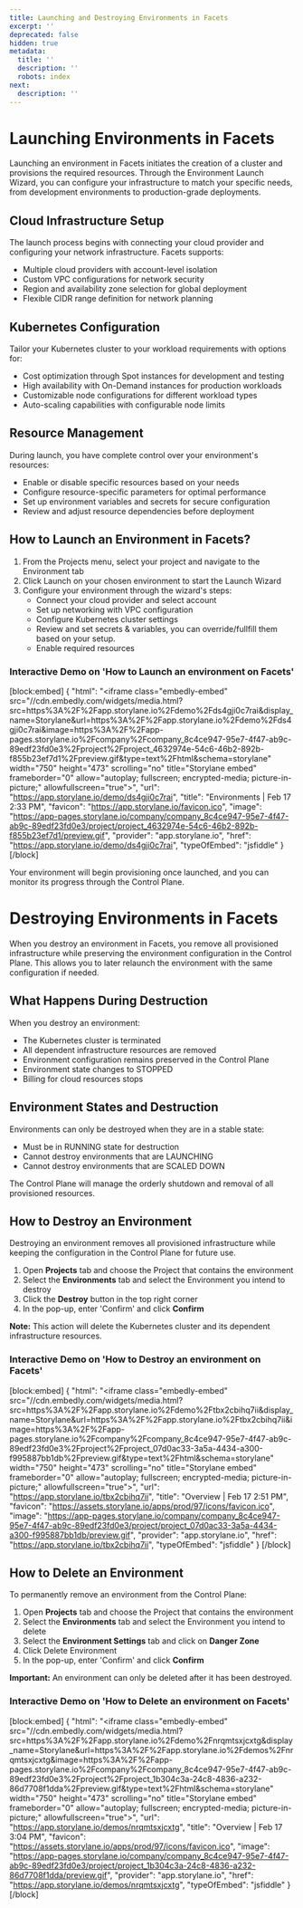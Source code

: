 ```yaml
---
title: Launching and Destroying Environments in Facets
excerpt: ''
deprecated: false
hidden: true
metadata:
  title: ''
  description: ''
  robots: index
next:
  description: ''
---
```

# Launching Environments in Facets

Launching an environment in Facets initiates the creation of a cluster and provisions the required resources. Through the Environment Launch Wizard, you can configure your infrastructure to match your specific needs, from development environments to production-grade deployments.

## Cloud Infrastructure Setup

The launch process begins with connecting your cloud provider and configuring your network infrastructure. Facets supports:

- Multiple cloud providers with account-level isolation
- Custom VPC configurations for network security
- Region and availability zone selection for global deployment
- Flexible CIDR range definition for network planning

## Kubernetes Configuration

Tailor your Kubernetes cluster to your workload requirements with options for:

- Cost optimization through Spot instances for development and testing
- High availability with On-Demand instances for production workloads
- Customizable node configurations for different workload types
- Auto-scaling capabilities with configurable node limits

## Resource Management

During launch, you have complete control over your environment's resources:

- Enable or disable specific resources based on your needs
- Configure resource-specific parameters for optimal performance
- Set up environment variables and secrets for secure configuration
- Review and adjust resource dependencies before deployment

## How to Launch an Environment in Facets?

1. From the Projects menu, select your project and navigate to the Environment tab
2. Click Launch on your chosen environment to start the Launch Wizard
3. Configure your environment through the wizard's steps:
   - Connect your cloud provider and select account
   - Set up networking with VPC configuration
   - Configure Kubernetes cluster settings
   - Review and set secrets & variables, you can override/fullfill them based on your setup.
   - Enable required resources

### Interactive Demo on 'How to Launch an environment on Facets'

[block:embed]
{
  "html": "<iframe class=\"embedly-embed\" src=\"//cdn.embedly.com/widgets/media.html?src=https%3A%2F%2Fapp.storylane.io%2Fdemo%2Fds4gji0c7rai&display_name=Storylane&url=https%3A%2F%2Fapp.storylane.io%2Fdemo%2Fds4gji0c7rai&image=https%3A%2F%2Fapp-pages.storylane.io%2Fcompany%2Fcompany_8c4ce947-95e7-4f47-ab9c-89edf23fd0e3%2Fproject%2Fproject_4632974e-54c6-46b2-892b-f855b23ef7d1%2Fpreview.gif&type=text%2Fhtml&schema=storylane\" width=\"750\" height=\"473\" scrolling=\"no\" title=\"Storylane embed\" frameborder=\"0\" allow=\"autoplay; fullscreen; encrypted-media; picture-in-picture;\" allowfullscreen=\"true\"></iframe>",
  "url": "https://app.storylane.io/demo/ds4gji0c7rai",
  "title": "Environments | Feb 17 2:33 PM",
  "favicon": "https://app.storylane.io/favicon.ico",
  "image": "https://app-pages.storylane.io/company/company_8c4ce947-95e7-4f47-ab9c-89edf23fd0e3/project/project_4632974e-54c6-46b2-892b-f855b23ef7d1/preview.gif",
  "provider": "app.storylane.io",
  "href": "https://app.storylane.io/demo/ds4gji0c7rai",
  "typeOfEmbed": "jsfiddle"
}
[/block]


Your environment will begin provisioning once launched, and you can monitor its progress through the Control Plane.

# Destroying Environments in Facets

When you destroy an environment in Facets, you remove all provisioned infrastructure while preserving the environment configuration in the Control Plane. This allows you to later relaunch the environment with the same configuration if needed.

## What Happens During Destruction

When you destroy an environment:

- The Kubernetes cluster is terminated
- All dependent infrastructure resources are removed
- Environment configuration remains preserved in the Control Plane
- Environment state changes to STOPPED
- Billing for cloud resources stops

## Environment States and Destruction

Environments can only be destroyed when they are in a stable state:

- Must be in RUNNING state for destruction
- Cannot destroy environments that are LAUNCHING
- Cannot destroy environments that are SCALED DOWN

The Control Plane will manage the orderly shutdown and removal of all provisioned resources.

## How to Destroy an Environment

Destroying an environment removes all provisioned infrastructure while keeping the configuration in the Control Plane for future use.

1. Open **Projects** tab and choose the Project that contains the environment
2. Select the **Environments** tab and select the Environment you intend to destroy
3. Click the **Destroy** button in the top right corner
4. In the pop-up, enter 'Confirm' and click **Confirm**

**Note:** This action will delete the Kubernetes cluster and its dependent infrastructure resources.

### Interactive Demo on 'How to Destroy an environment on Facets'

[block:embed]
{
  "html": "<iframe class=\"embedly-embed\" src=\"//cdn.embedly.com/widgets/media.html?src=https%3A%2F%2Fapp.storylane.io%2Fdemo%2Ftbx2cbihq7ii&display_name=Storylane&url=https%3A%2F%2Fapp.storylane.io%2Ftbx2cbihq7ii&image=https%3A%2F%2Fapp-pages.storylane.io%2Fcompany%2Fcompany_8c4ce947-95e7-4f47-ab9c-89edf23fd0e3%2Fproject%2Fproject_07d0ac33-3a5a-4434-a300-f995887bb1db%2Fpreview.gif&type=text%2Fhtml&schema=storylane\" width=\"750\" height=\"473\" scrolling=\"no\" title=\"Storylane embed\" frameborder=\"0\" allow=\"autoplay; fullscreen; encrypted-media; picture-in-picture;\" allowfullscreen=\"true\"></iframe>",
  "url": "https://app.storylane.io/tbx2cbihq7ii",
  "title": "Overview | Feb 17 2:51 PM",
  "favicon": "https://assets.storylane.io/apps/prod/97/icons/favicon.ico",
  "image": "https://app-pages.storylane.io/company/company_8c4ce947-95e7-4f47-ab9c-89edf23fd0e3/project/project_07d0ac33-3a5a-4434-a300-f995887bb1db/preview.gif",
  "provider": "app.storylane.io",
  "href": "https://app.storylane.io/tbx2cbihq7ii",
  "typeOfEmbed": "jsfiddle"
}
[/block]


## How to Delete an Environment

To permanently remove an environment from the Control Plane:

1. Open **Projects** tab and choose the Project that contains the environment
2. Select the **Environments** tab and select the Environment you intend to delete
3. Select the **Environment Settings** tab and click on **Danger Zone**
4. Click Delete Environment
5. In the pop-up, enter 'Confirm' and click **Confirm**

**Important:** An environment can only be deleted after it has been destroyed.

### Interactive Demo on 'How to Delete an environment on Facets'

[block:embed]
{
  "html": "<iframe class=\"embedly-embed\" src=\"//cdn.embedly.com/widgets/media.html?src=https%3A%2F%2Fapp.storylane.io%2Fdemo%2Fnrqmtsxjcxtg&display_name=Storylane&url=https%3A%2F%2Fapp.storylane.io%2Fdemos%2Fnrqmtsxjcxtg&image=https%3A%2F%2Fapp-pages.storylane.io%2Fcompany%2Fcompany_8c4ce947-95e7-4f47-ab9c-89edf23fd0e3%2Fproject%2Fproject_1b304c3a-24c8-4836-a232-86d7708f1dda%2Fpreview.gif&type=text%2Fhtml&schema=storylane\" width=\"750\" height=\"473\" scrolling=\"no\" title=\"Storylane embed\" frameborder=\"0\" allow=\"autoplay; fullscreen; encrypted-media; picture-in-picture;\" allowfullscreen=\"true\"></iframe>",
  "url": "https://app.storylane.io/demos/nrqmtsxjcxtg",
  "title": "Overview | Feb 17 3:04 PM",
  "favicon": "https://assets.storylane.io/apps/prod/97/icons/favicon.ico",
  "image": "https://app-pages.storylane.io/company/company_8c4ce947-95e7-4f47-ab9c-89edf23fd0e3/project/project_1b304c3a-24c8-4836-a232-86d7708f1dda/preview.gif",
  "provider": "app.storylane.io",
  "href": "https://app.storylane.io/demos/nrqmtsxjcxtg",
  "typeOfEmbed": "jsfiddle"
}
[/block]